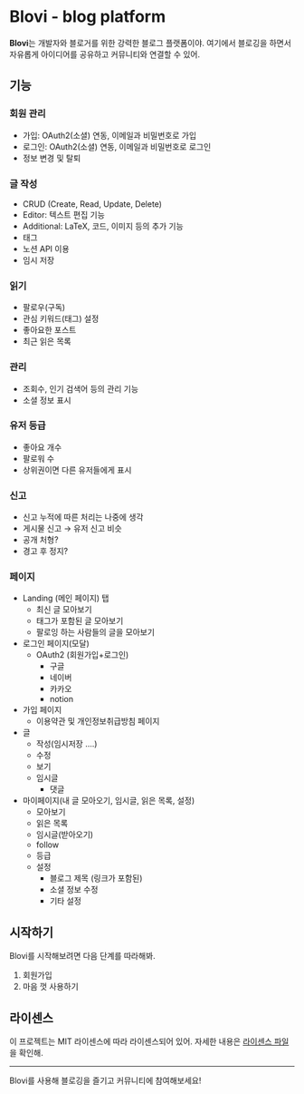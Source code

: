 # Blovi - blog platform

**Blovi**는 개발자와 블로거를 위한 강력한 블로그 플랫폼이야. 여기에서 블로깅을 하면서 자유롭게 아이디어를 공유하고 커뮤니티와 연결할 수 있어.

## 기능

### 회원 관리
- 가입: OAuth2(소셜) 연동, 이메일과 비밀번호로 가입
- 로그인: OAuth2(소셜) 연동, 이메일과 비밀번호로 로그인
- 정보 변경 및 탈퇴

### 글 작성
- CRUD (Create, Read, Update, Delete)
- Editor: 텍스트 편집 기능
- Additional: LaTeX, 코드, 이미지 등의 추가 기능
- 태그
- 노션 API 이용
- 임시 저장

### 읽기
- 팔로우(구독)
- 관심 키워드(태그) 설정
- 좋아요한 포스트
- 최근 읽은 목록

### 관리
- 조회수, 인기 검색어 등의 관리 기능
- 소셜 정보 표시

### 유저 등급
- 좋아요 개수
- 팔로워 수
- 상위권이면 다른 유저들에게 표시

### 신고
- 신고 누적에 따른 처리는 나중에 생각
- 게시물 신고 → 유저 신고 비슷
- 공개 처형?
- 경고 후 정지?

### 페이지
- Landing (메인 페이지) 탭
  - 최신 글 모아보기
  - 태그가 포함된 글 모아보기
  - 팔로잉 하는 사람들의 글을 모아보기
- 로그인 페이지(모달)
  - OAuth2 (회원가입+로그인)
    - 구글
    - 네이버
    - 카카오
    - notion
- 가입 페이지
  - 이용약관 및 개인정보취급방침 페이지
- 글
  - 작성(임시저장 ….)
  - 수정
  - 보기
  - 임시글
    - 댓글
- 마이페이지(내 글 모아오기, 임시글, 읽은 목록, 설정)
  - 모아보기
  - 읽은 목록
  - 임시글(받아오기)
  - follow
  - 등급
  - 설정
    - 블로그 제목 (링크가 포함된)
    - 소셜 정보 수정
    - 기타 설정
    
## 시작하기

Blovi를 시작해보려면 다음 단계를 따라해봐.

1. 회원가입
2. 마음 껏 사용하기

## 라이센스

이 프로젝트는 MIT 라이센스에 따라 라이센스되어 있어. 자세한 내용은 [라이센스 파일](LICENSE)을 확인해.

---

Blovi를 사용해 블로깅을 즐기고 커뮤니티에 참여해보세요!
